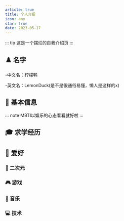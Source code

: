 ```yaml
---
article: true
title: 个人介绍
icon: any
star: true
date: 2023-05-17
---
```


::: tip 这是一个摆烂的自我介绍页
:::


## ♟️ 名字

-中文名：柠檬鸭

-英文名：LemonDuck(是不是很通俗易懂，懒人是这样的x)


## 📑 基本信息


::: note
MBTI以娱乐的心态看看就好啦
:::


## 🎓 求学经历

## 🍭 爱好
### 🍥 二次元
 
### 🎮 游戏

### 🎼 音乐

### 💻 技术
